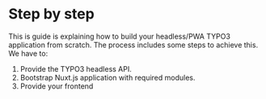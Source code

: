 # Step by step

This is guide is explaining how to build your headless/PWA TYPO3 application from scratch. The process includes some steps to achieve this. We have to:

1. Provide the TYPO3 headless API. 
2. Bootstrap Nuxt.js application with required modules. 
3. Provide your frontend 
